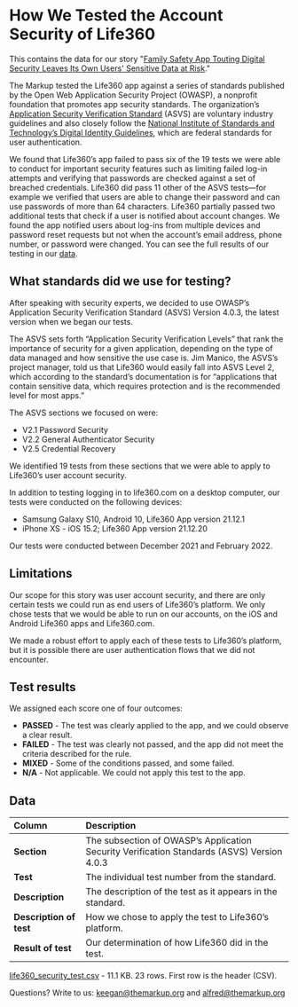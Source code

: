 # How We Tested the Account Security of Life360

This contains the data for our story "[Family Safety App Touting Digital Security Leaves Its Own Users' Sensitive Data at Risk](https://themarkup.org/privacy/2022/02/17/family-safety-app-touting-digital-security-leaves-its-own-users-sensitive-data-at-risk)."

The Markup tested the Life360 app against a series of standards published by the Open Web Application Security Project (OWASP), a nonprofit foundation that promotes app security standards. The organization’s [Application Security Verification Standard](https://github.com/owasp/asvs/) (ASVS) are voluntary industry guidelines and also closely follow the [National Institute of Standards and Technology’s Digital Identity Guidelines](https://pages.nist.gov/800-63-3/), which are federal standards for user authentication. 

We found that Life360’s app failed to pass six of the 19 tests we were able to conduct for important security features such as limiting failed log-in attempts and verifying that passwords are checked against a set of breached credentials. Life360 did pass 11 other of the ASVS tests—for example we verified that users are able to change their password and can use  passwords of more than 64 characters. Life360 partially passed two additional tests that check if a user is notified about account changes. We found the app notified users about log-ins from multiple devices and password reset requests but not when the account’s email address, phone number, or password were changed. You can see the full results of our testing in our [data](https://github.com/the-markup/life360-security/blob/main/life360_security_test.csv).

## What standards did we use for testing?

After speaking with security experts, we decided to use OWASP’s Application Security Verification Standard (ASVS) Version 4.0.3, the latest version when we began our tests.  

The ASVS sets forth “Application Security Verification Levels” that rank the importance of security for a given application, depending on the type of data managed and how sensitive the use case is. Jim Manico, the ASVS’s project manager, told us that Life360 would easily fall into ASVS Level 2, which according to the standard’s documentation is for “applications that contain sensitive data, which requires protection and is the recommended level for most apps.” 

The ASVS sections we focused on were:

- V2.1 Password Security
- V2.2 General Authenticator Security
- V2.5 Credential Recovery

We identified 19 tests from these sections that we were able to apply to Life360’s user account security. 

In addition to testing logging in to life360.com on a desktop computer, our tests were conducted on the following devices: 

- Samsung Galaxy S10, Android 10, Life360 App version 21.12.1
- iPhone XS - iOS 15.2; Life360 App version 21.12.20

Our tests were conducted between December 2021 and February 2022. 

## Limitations

Our scope for this story was user account security, and there are only certain tests we could run as end users of Life360’s platform. We only chose tests that we would be able to run on our accounts, on the iOS and Android Life360 apps and Life360.com. 

We made a robust effort to apply each of these tests to Life360’s platform, but it is possible there are user authentication flows that we did not encounter. 

## Test results
We assigned each score one of four outcomes:

- **PASSED** - The test was clearly applied to the app, and we could observe a clear result. 
- **FAILED** - The test was clearly not passed, and the app did not meet the criteria described for the rule.
- **MIXED** - Some of the conditions passed, and some failed. 
- **N/A** - Not applicable. We could not apply this test to the app. 


## Data  

<table border="0" class="dataframe">
  <thead>
    <tr style="text-align: left;">
      <th>Column</th>
      <th>Description</th>
    </tr>
  </thead>
  <tbody>
    <tr>
      <td><strong>Section</strong></td>
      <td>The subsection of OWASP’s Application Security Verification Standards (ASVS) Version 4.0.3
</td>
    </tr>
     <tr>
      <td><strong>Test</strong></td>
      <td>The individual test number from the standard.</td>
    </tr>
      <tr>
      <td><strong>Description</strong></td>
      <td>The description of the test as it appears in the standard.</td>
    </tr>
     <tr>
     <td><strong>Description of test</strong></td>
      <td>How we chose to apply the test to Life360’s platform.</td>
    </tr>
     <tr>
     <td><strong>Result of test</strong></td>
      <td>Our determination of how Life360 did in the test.</td>
    </tr>
  </tbody>
</table>


[life360_security_test.csv](https://github.com/the-markup/life360-security/blob/main/life360_security_test.csv) - 11.1 KB. 23 rows. First row is the header (CSV).

Questions? Write to us: [keegan@themarkup.org](mailto:keegan@themarkup.org) and [alfred@themarkup.org](mailto:alfred@themarkup.org)

